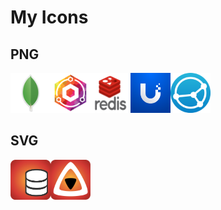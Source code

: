 # My Icons
## PNG
<img src="https://github.com/titan8c3/icons/blob/main/PNG/mongo.png?raw=true" width=64 height=64><img src="https://github.com/titan8c3/icons/blob/main/PNG/NginxPM-logo.png?raw=true" width=64 height=64><img src="https://github.com/titan8c3/icons/blob/main/PNG/Redis-logo.png?raw=true" width=64 height=64><img src="https://github.com/titan8c3/icons/blob/main/PNG/ubiquiti.png?raw=true" width=64 height=64><img src="https://github.com/titan8c3/icons/blob/main/PNG/syncthing.png?raw=true" width=64 height=64>


## SVG
<img src="https://github.com/titan8c3/icons/blob/main/SVG/orange-database.svg" width=64 height=64><img src="https://github.com/titan8c3/icons/blob/main/SVG/orange-jellyfin.svg" width=64 height=64>
